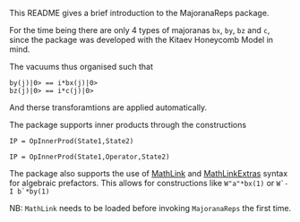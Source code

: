 This README gives a brief introduction to the MajoranaReps package.


For the time being there are only 4 types of majoranas `bx`, `by`, `bz` and `c`,
since the package was developed with the Kitaev Honeycomb Model in mind.

The vacuums thus organised such that

    by(j)|0> == i*bx(j)|0>
    bz(j)|0> == i*c(j)|0>

And therse transforamtions are applied automatically.

The package supports inner products through the constructions

    IP = OpInnerProd(State1,State2)

    IP = OpInnerProd(State1,Operator,State2)

The package also supports the use of [MathLink](https://github.com/JuliaInterop/MathLink.jl) and [MathLinkExtras](https://github.com/fremling/MathLinkExtras.jl) syntax for algebraic prefactors.
This allows for constructions like  `W"a"*bx(1)` or ```W`-I b`*by(1)```

NB: `MathLink` needs to be loaded before invoking `MajoranaReps` the first time.
